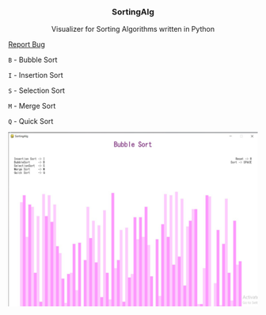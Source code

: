 <div id="top"></div>

<h3 align="center">SortingAlg</h3>

  <p align="center">
    Visualizer for Sorting Algorithms written in Python
  </p>
    <a href="https://github.com/milicaob/SortingAlg/issues">Report Bug</a>

</div>

`B` - Bubble Sort

`I` - Insertion Sort

`S` - Selection Sort

`M` - Merge Sort

`Q` - Quick Sort


![image](./screen.jpg)


